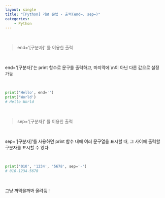 ```yaml
---
layout: single
title: "[Python] 기본 문법 - 출력(end=, sep=)"
categories:
    - Python
---
```


<br>

> end='[구분자]' 를 이용한 출력

<br>

end='[구분자]'는 print 함수로 문구를 출력하고, 마지막에 \n이 아닌 다른 값으로 설정 가능

<br>

```py
print('Hello', end='')
print('World')
# Hello World
```

<br>

> sep='[구분자]' 를 이용한 출력

<br>

sep='[구분자]'를 사용하면 print 함수 내에 여러 문구열을 표시할 때, 그 사이에 출력할 구분자를 표시할 수 있다.

<br>

```py
print('010', '1234', '5678', sep='-')
# 010-1234-5678
```

<br>

그냥 까먹을까봐 올려둠 !